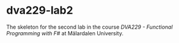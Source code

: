 # dva229-lab2
The skeleton for the second lab in the course _DVA229 - Functional Programming with F#_ at Mälardalen University.
